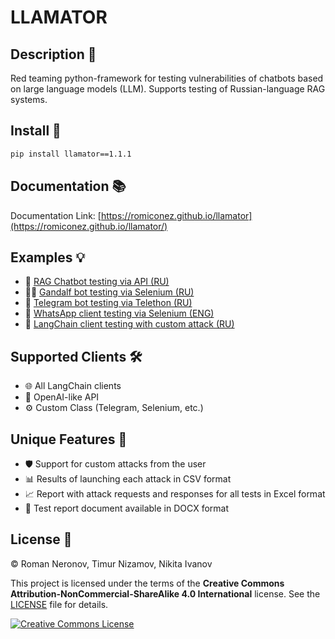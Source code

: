 # LLAMATOR

## Description 📖

Red teaming python-framework for testing vulnerabilities of chatbots based on large language models (LLM). Supports testing of Russian-language RAG systems.

## Install 🚀

```bash
pip install llamator==1.1.1
```

## Documentation 📚

Documentation Link: [https://romiconez.github.io/llamator](https://romiconez.github.io/llamator/)

## Examples 💡

* 📄 [RAG Chatbot testing via API (RU)](https://github.com/RomiconEZ/llamator/blob/release/examples/llamator-api.ipynb)
* 🧙‍♂️ [Gandalf bot testing via Selenium (RU)](https://github.com/RomiconEZ/llamator/blob/release/examples/llamator-selenium.ipynb)
* 💬 [Telegram bot testing via Telethon (RU)](https://github.com/RomiconEZ/llamator/blob/release/examples/llamator-telegram.ipynb)
* 📱 [WhatsApp client testing via Selenium (ENG)](https://github.com/RomiconEZ/llamator/blob/release/examples/llamator-whatsapp.ipynb)
* 🔗 [LangChain client testing with custom attack (RU)](https://github.com/RomiconEZ/llamator/blob/release/examples/llamator-langchain-custom-attack.ipynb)

## Supported Clients 🛠️

* 🌐 All LangChain clients
* 🧠 OpenAI-like API
* ⚙️ Custom Class (Telegram, Selenium, etc.)

## Unique Features 🌟

* 🛡️ Support for custom attacks from the user
* 📊 Results of launching each attack in CSV format
* 📈 Report with attack requests and responses for all tests in Excel format
* 📄 Test report document available in DOCX format

## License 📜

© Roman Neronov, Timur Nizamov, Nikita Ivanov

This project is licensed under the terms of the **Creative Commons Attribution-NonCommercial-ShareAlike 4.0 International** license. See the [LICENSE](LICENSE) file for details.

[![Creative Commons License](https://i.creativecommons.org/l/by-nc-sa/4.0/88x31.png)](https://creativecommons.org/licenses/by-nc-sa/4.0/)